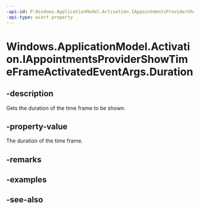 ----api-id: P:Windows.ApplicationModel.Activation.IAppointmentsProviderShowTimeFrameActivatedEventArgs.Duration
-api-type: winrt property
---<!-- Property syntaxpublic Windows.Foundation.TimeSpan Duration { get; }--># Windows.ApplicationModel.Activation.IAppointmentsProviderShowTimeFrameActivatedEventArgs.Duration## -descriptionGets the duration of the time frame to be shown.## -property-valueThe duration of the time frame.## -remarks## -examples## -see-also